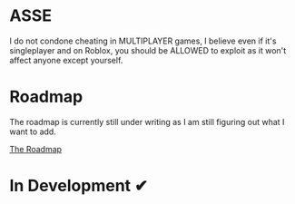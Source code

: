 # ASSE

I do not condone cheating in MULTIPLAYER games, I believe even if it's singleplayer and on Roblox, you should be ALLOWED to exploit as it won't affect anyone except yourself.

# Roadmap

The roadmap is currently still under writing as I am still figuring out what I want to add.

[The Roadmap](ROADMAP.md)

# In Development ✔
